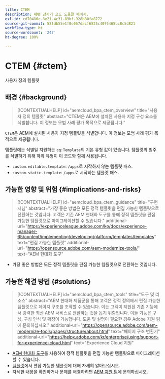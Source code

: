 ```yaml
---
title: CTEM
description: 패턴 감지기 코드 도움말 페이지.
exl-id: cd70486c-8e21-4c31-89bf-928b80fa8772
source-git-commit: 58fdb55e1f0c067dacf6825c4076465bc8c5d821
workflow-type: ht
source-wordcount: '247'
ht-degree: 100%

---
```


# CTEM {#ctem}

사용자 정의 템플릿

## 배경 {#background}

>[!CONTEXTUALHELP]
>id="aemcloud_bpa_ctem_overview"
>title="사용자 정의 템플릿"
>abstract="CTEM은 AEM에 설치된 사용자 지정 구성 요소를 식별합니다. 이 정보는 모범 사례 평가 목적으로 제공됩니다."

`CTEM`은 AEM에 설치된 사용자 지정 템플릿을 식별합니다. 이 정보는 모범 사례 평가 목적으로 제공됩니다.

템플릿에는 식별일 지원하는 `cq:Template`의 기본 유형 값이 있습니다. 템플릿의 범주를 식별하기 위해 하위 유형이 이 코드와 함께 사용됩니다.

* `custom.editable.template`: `/apps`로 시작하지 않는 템플릿 패스.
* `custom.static.template`: `/apps`로 시작하는 템플릿 패스.

## 가능한 영향 및 위험 {#implications-and-risks}

>[!CONTEXTUALHELP]
>id="aemcloud_bpa_ctem_guidance"
>title="구현 지침"
>abstract="가장 좋은 방법은 모든 정적 템플릿을 편집 가능한 템플릿으로 전환하는 것입니다. 고객은 기존 AEM 현대화 도구를 통해 정적 템플릿을 편집 가능한 템플릿으로 마이그레이션할 수 있습니다."
>additional-url="https://experienceleague.adobe.com/ko/docs/experience-manager-65/content/implementing/developing/platform/templates/templates" text="편집 가능한 템플릿"
>additional-url="https://opensource.adobe.com/aem-modernize-tools/" text="AEM 현대화 도구"

* 가장 좋은 방법은 모든 정적 템플릿을 편집 가능한 템플릿으로 전환하는 것입니다.

## 가능한 해결 방법 {#solutions}

>[!CONTEXTUALHELP]
>id="aemcloud_bpa_ctem_tools"
>title="도구 및 리소스"
>abstract="AEM 현대화 제품군을 통해 고객은 정적 정의에서 편집 가능한 템플릿으로 페이지 구조를 조작할 수 있습니다. 이는 고객이 제한된 기존 기능에서 강력한 최신 AEM 서비스로 전환하는 것을 돕기 위함입니다. 이들 기능은 구성, 구성 인식 및 확장이 가능합니다. 도움 및 설명이 필요한 경우 Adobe 지원 팀에 문의하십시오."
>additional-url="https://opensource.adobe.com/aem-modernize-tools/pages/structure/about.html" text="페이지 구조 변환기"
>additional-url="https://helpx.adobe.com/kr/enterprise/using/support-for-experience-cloud.html" text="Experience Cloud 지원"

* [AEM 현대화 도구](https://opensource.adobe.com/aem-modernize-tools/)를 사용하여 정적 템플릿을 편집 가능한 템플릿으로 마이그레이션할 수 있습니다.
* [템플릿](https://experienceleague.adobe.com/ko/docs/experience-manager-65/content/implementing/developing/platform/templates/templates)에서 편집 가능한 템플릿에 대해 자세히 알아보십시오.
* 자세한 내용을 확인하거나 문제를 해결하려면 [AEM 지원 팀](https://helpx.adobe.com/kr/enterprise/using/support-for-experience-cloud.html)에 문의하십시오.
